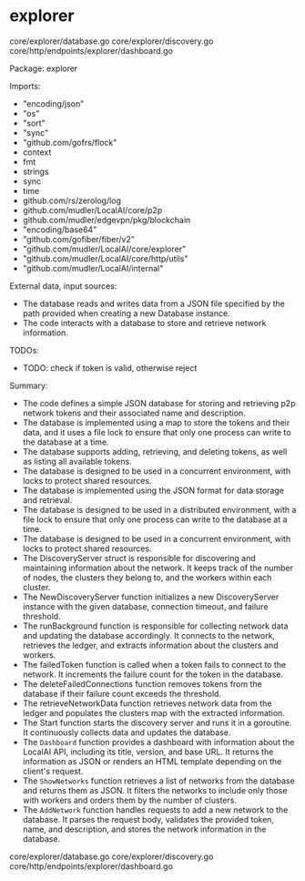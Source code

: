# explorer

core/explorer/database.go
core/explorer/discovery.go
core/http/endpoints/explorer/dashboard.go

Package: explorer

Imports:
- "encoding/json"
- "os"
- "sort"
- "sync"
- "github.com/gofrs/flock"
- context
- fmt
- strings
- sync
- time
- github.com/rs/zerolog/log
- github.com/mudler/LocalAI/core/p2p
- github.com/mudler/edgevpn/pkg/blockchain
- "encoding/base64"
- "github.com/gofiber/fiber/v2"
- "github.com/mudler/LocalAI/core/explorer"
- "github.com/mudler/LocalAI/core/http/utils"
- "github.com/mudler/LocalAI/internal"

External data, input sources:
- The database reads and writes data from a JSON file specified by the path provided when creating a new Database instance.
- The code interacts with a database to store and retrieve network information.

TODOs:
- TODO: check if token is valid, otherwise reject

Summary:
- The code defines a simple JSON database for storing and retrieving p2p network tokens and their associated name and description.
- The database is implemented using a map to store the tokens and their data, and it uses a file lock to ensure that only one process can write to the database at a time.
- The database supports adding, retrieving, and deleting tokens, as well as listing all available tokens.
- The database is designed to be used in a concurrent environment, with locks to protect shared resources.
- The database is implemented using the JSON format for data storage and retrieval.
- The database is designed to be used in a distributed environment, with a file lock to ensure that only one process can write to the database at a time.
- The database is designed to be used in a concurrent environment, with locks to protect shared resources.
- The DiscoveryServer struct is responsible for discovering and maintaining information about the network. It keeps track of the number of nodes, the clusters they belong to, and the workers within each cluster.
- The NewDiscoveryServer function initializes a new DiscoveryServer instance with the given database, connection timeout, and failure threshold.
- The runBackground function is responsible for collecting network data and updating the database accordingly. It connects to the network, retrieves the ledger, and extracts information about the clusters and workers.
- The failedToken function is called when a token fails to connect to the network. It increments the failure count for the token in the database.
- The deleteFailedConnections function removes tokens from the database if their failure count exceeds the threshold.
- The retrieveNetworkData function retrieves network data from the ledger and populates the clusters map with the extracted information.
- The Start function starts the discovery server and runs it in a goroutine. It continuously collects data and updates the database.
- The `Dashboard` function provides a dashboard with information about the LocalAI API, including its title, version, and base URL. It returns the information as JSON or renders an HTML template depending on the client's request.
- The `ShowNetworks` function retrieves a list of networks from the database and returns them as JSON. It filters the networks to include only those with workers and orders them by the number of clusters.
- The `AddNetwork` function handles requests to add a new network to the database. It parses the request body, validates the provided token, name, and description, and stores the network information in the database.

core/explorer/database.go
core/explorer/discovery.go
core/http/endpoints/explorer/dashboard.go